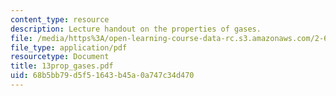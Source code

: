 ```yaml
---
content_type: resource
description: Lecture handout on the properties of gases.
file: /media/https%3A/open-learning-course-data-rc.s3.amazonaws.com/2-611-marine-power-and-propulsion-fall-2006/68b5bb79d5f51643b45a0a747c34d470_13prop_gases.pdf
file_type: application/pdf
resourcetype: Document
title: 13prop_gases.pdf
uid: 68b5bb79-d5f5-1643-b45a-0a747c34d470
---
```

